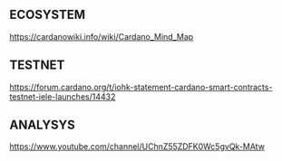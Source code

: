 
## ECOSYSTEM
https://cardanowiki.info/wiki/Cardano_Mind_Map

## TESTNET

https://forum.cardano.org/t/iohk-statement-cardano-smart-contracts-testnet-iele-launches/14432

## ANALYSYS
https://www.youtube.com/channel/UChnZ55ZDFK0Wc5gvQk-MAtw